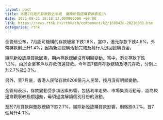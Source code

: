 ```yaml
---
layout: post
title: 本港7月港元存款跌近半成　撇除新股認購貸款跌逾1%
date: 2021-08-31 18:18:12.000000000 +08:00
link: https://news.rthk.hk/rthk/ch/component/k2/1608426-20210831.htm
categories: rthk
---
```


金管局公布，7月認可機構的存款總額下跌1.8%，當中，港元存款下跌4.9%，外幣存款則上升1.4%，因為新股認購活動完結及發行人退回認購資金。

撇除新股認購貸款因素，期內存款總額沒有明顯變動，當中，港元存款下跌1.3%，由於企業客戶以存款償還貸款。今年首7個月存款總額及港元存款，分別上升2.7%及2.3%。

另外，至7月底，香港人民幣存款8208億元人民幣，按月沒有明顯變動。

金管局表示，存款變動受多項因素影響，包括利率走勢、市場集資活動等，認為較適宜觀察較長期趨勢，毋須過度解讀個別月份的波動。

至於7月貸款與墊款總額下跌2.7%，撇除新股認購貸款影響，則微跌0.2%。首7個月升4.3%。
